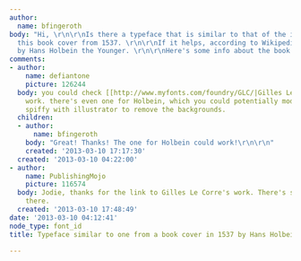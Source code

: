 ```yaml
---
author:
  name: bfingeroth
body: "Hi, \r\n\r\nIs there a typeface that is similar to that of the initials on
  this book cover from 1537. \r\n\r\nIf it helps, according to Wikipedia it was designed
  by Hans Holbein the Younger. \r\n\r\nHere's some info about the book cover: \r\n\r\nhttp://commons.wikimedia.org/wiki/File:Design_for_a_metalwork_book_cover,_by_Hans_Holbein_the_Younger.jpg\r\n\r\nThanks![img:sites/default/files/old-images/Design_for_a_metalwork_book_cover,_by_Hans_Holbein_the_Younger_3808.jpg]"
comments:
- author:
    name: defiantone
    picture: 126244
  body: you could check [[http://www.myfonts.com/foundry/GLC/|Gilles Le Corre's]]
    work. there's even one for Holbein, which you could potentially modify is you're
    spiffy with illustrator to remove the backgrounds.
  children:
  - author:
      name: bfingeroth
    body: "Great! Thanks! The one for Holbein could work!\r\n\r\n"
    created: '2013-03-10 17:17:30'
  created: '2013-03-10 04:22:00'
- author:
    name: PublishingMojo
    picture: 116574
  body: Jodie, thanks for the link to Gilles Le Corre's work. There's some great stuff
    there.
  created: '2013-03-10 17:48:49'
date: '2013-03-10 04:12:41'
node_type: font_id
title: Typeface similar to one from a book cover in 1537 by Hans Holbein the Younger

---
```

